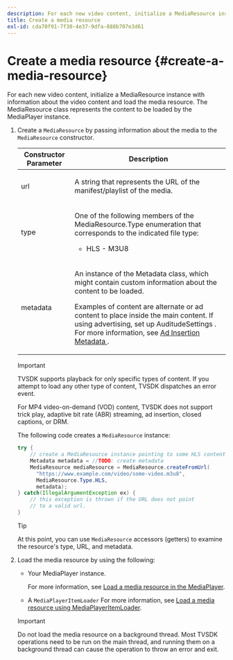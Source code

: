 ```yaml
---
description: For each new video content, initialize a MediaResource instance with information about the video content and load the media resource. The MediaResource class represents the content to be loaded by the MediaPlayer instance.
title: Create a media resource
exl-id: cda70f91-7f30-4e37-9dfa-888b707e3d61
---
```

# Create a media resource {#create-a-media-resource}

For each new video content, initialize a MediaResource instance with information about the video content and load the media resource. The MediaResource class represents the content to be loaded by the MediaPlayer instance.

1. Create a `MediaResource` by passing information about the media to the `MediaResource` constructor.

    <table id="table_DD0D5D9129D54F73881399B9B4FF546A"> 
    <thead> 
    <tr> 
    <th colname="col1" class="entry"> Constructor Parameter </th> 
    <th colname="col2" class="entry"> Description </th> 
    </tr> 
    </thead>
    <tbody> 
    <tr> 
    <td colname="col1"> <p>url </p> </td> 
    <td colname="col2"> <p>A string that represents the URL of the manifest/playlist of the media. </p> </td> 
    </tr> 
    <tr> 
    <td colname="col1"> <p>type </p> </td> 
    <td colname="col2"> <p>One of the following members of the <span class="codeph"> MediaResource.Type </span> enumeration that corresponds to the indicated file type: 
    <ul id="ul_72636C41CA7E4538A3BE11A79E0282FC"> 
    <li id="li_070960200DEB40E992C58FCB8909AEA3"> <span class="codeph"> HLS </span> - M3U8 </li> 
    </ul> </p> </td> 
    </tr> 
    <tr> 
    <td colname="col1"> <p>metadata </p> </td> 
    <td colname="col2"> <p>An instance of the <span class="codeph"> Metadata </span> class, which might contain custom information about the content to be loaded. </p> <p>Examples of content are alternate or ad content to place inside the main content. If using advertising, set up <span class="codeph"> AuditudeSettings </span>. For more information, see <a href="../../../tvsdk-1.4-for-android/ad-insertion/ad-insertion-metadata/android-1.4-ad-insertion-metadata-set-up.md" format="dita" scope="local"> Ad Insertion Metadata </a>. </p> </td> 
    </tr> 
    </tbody> 
    </table>

    >[!IMPORTANT]
    >
    >TVSDK supports playback for only specific types of content. If you attempt to load any other type of content, TVSDK dispatches an error event.
    >
    >For MP4 video-on-demand (VOD) content, TVSDK does not support trick play, adaptive bit rate (ABR) streaming, ad insertion, closed captions, or DRM.

   The following code creates a `MediaResource` instance:

   ```java
   try { 
       // create a MediaResource instance pointing to some HLS content 
       Metadata metadata = //TODO: create metadata  
       MediaResource mediaResource = MediaResource.createFromUrl( 
         "https://www.example.com/video/some-video.m3u8",  
         MediaResource.Type.HLS,  
         metadata); 
   } catch(IllegalArgumentException ex) { 
       // this exception is thrown if the URL does not point  
       // to a valid url. 
   } 
   
   ```

   >[!TIP]
   >
   >At this point, you can use `MediaResource` accessors (getters) to examine the resource's type, URL, and metadata.

1. Load the media resource by using the following:

    * Your MediaPlayer instance.

      For more information, see [Load a media resource in the MediaPlayer](../../../tvsdk-1.4-for-android/ui-configure/mediaplayer-initialize-for-video/android-1.4-media-resource-load.md). 
    * A `MediaPlayerItemLoader` For more information, see [Load a media resource using MediaPlayerItemLoader](../../../tvsdk-1.4-for-android/ui-configure/mediaplayer-initialize-for-video/android-1.4-media-mediaplayeritemloader.md).

   >[!IMPORTANT]
   >
   >Do not load the media resource on a background thread. Most TVSDK operations need to be run on the main thread, and running them on a background thread can cause the operation to throw an error and exit.
